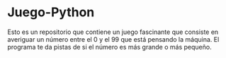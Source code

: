 # Juego-Python
Esto es un repositorio que contiene un juego fascinante que consiste en averiguar un número entre el 0 y el 99 que está pensando la máquina. El programa te da pistas de si el número es más grande o más pequeño.
